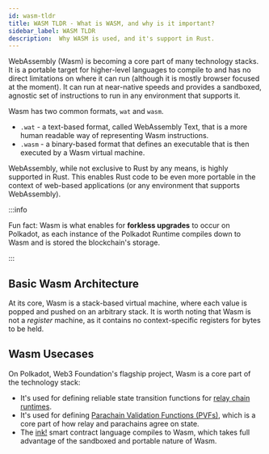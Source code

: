 ```yaml
---
id: wasm-tldr
title: WASM TLDR - What is WASM, and why is it important?
sidebar_label: WASM TLDR
description:  Why WASM is used, and it's support in Rust.
---
```


WebAssembly (Wasm) is becoming a core part of many technology stacks.  It is a portable target for higher-level languages to compile to and has no direct limitations on where it can run (although it is mostly browser focused at the moment).  It can run at near-native speeds and provides a sandboxed, agnostic set of instructions to run in any environment that supports it.

Wasm has two common formats, `wat` and `wasm`.  

- `.wat` - a text-based format, called WebAssembly Text, that is a more human readable way of representing Wasm instructions.
- `.wasm` - a binary-based format that defines an executable that is then executed by a Wasm virtual machine.

WebAssembly, while not exclusive to Rust by any means, is highly supported in Rust.  This enables Rust code to be even more portable in the context of web-based applications (or any environment that supports WebAssembly).

:::info 

Fun fact: Wasm is what enables for **forkless upgrades** to occur on Polkadot, as each instance of the Polkadot Runtime compiles down to Wasm and is stored the blockchain's storage.

:::

## Basic Wasm Architecture

At its core, Wasm is a stack-based virtual machine, where each value is popped and pushed on an arbitrary stack. It is worth noting that Wasm is not a *register* machine, as it contains no context-specific registers for bytes to be held.

## Wasm Usecases

On Polkadot, Web3 Foundation's flagship project, Wasm is a core part of the technology stack:

- It's used for defining reliable state transition functions for [relay chain runtimes](https://wiki.polkadot.network/docs/glossary#runtime).
- It's used for defining [Parachain Validation Functions (PVFs)](https://wiki.polkadot.network/docs/learn-parachains-protocol), which is a core part of how relay and parachains agree on state.
- The [ink!](https://use.ink/) smart contract language compiles to Wasm, which takes full advantage of the sandboxed and portable nature of Wasm.


